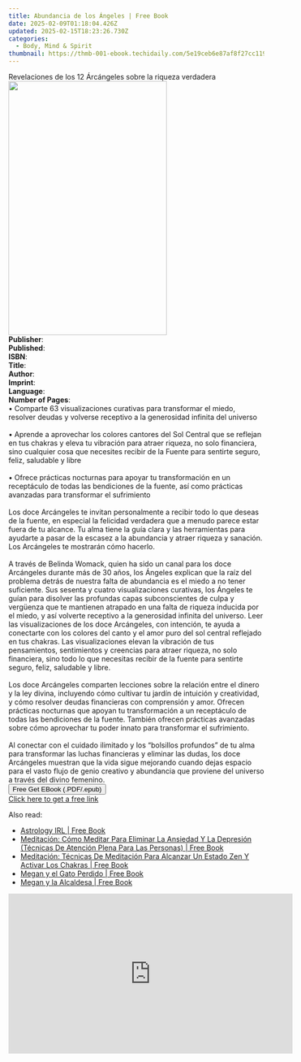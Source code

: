 ```yaml
---
title: Abundancia de los Ángeles | Free Book
date: 2025-02-09T01:18:04.426Z
updated: 2025-02-15T18:23:26.730Z
categories:
  - Body, Mind & Spirit
thumbnail: https://thmb-001-ebook.techidaily.com/5e19ceb6e87af8f27cc1198bc3d4973ea56bc2dc3fb2a0cfb14dd87a0ed0e070.jpg
---
```

<main id="book-container">
  <div class="flex flex-col">
    <div class="book-brief flex-1 py-6 px-4 sm:p-6 md:py-10 md:px-8">
      <!-- brief-->
      <div class="book-brief-main">
        Revelaciones de los 12 Árcángeles sobre la riqueza verdadera
      </div>
    </div>
    <div
      class="book-meta-info flex-1 grid gap-4 col-start-1 col-end-3 row-start-1 sm:mb-6 sm:grid-cols-4 lg:gap-6 lg:col-start-2 lg:row-end-6 lg:row-span-6 lg:mb-0"
    >
      <div
        class="book-meta-info-left place-content-center mt-4 p-4 text-sm leading-6 col-start-2 col-span-2 dark:text-slate-400"
      >
        <img
          class="w-full h-500 object-cover rounded-lg sm:h-255 sm:col-span-2 lg:col-span-full"
          src="https://img-001-ebook.techidaily.com/fb3acb3485596fd195ae9fe0cbc0e406f63617ae111b0a81cb1bc72c5681ee75.jpg"
          alt=""
          width="312"
          height="500"
        />
      </div>
      <div
        class="book-meta-info-right mt-2 col-start-1 row-start-2 col-span-3 self-center"
      >
        <!-- meta data  -->
        <div class="flex flex-col px-4 md:px-8">
          <div class="flex-1">
            <strong>Publisher</strong>:<span class="px-2"></span>
          </div>
          <div class="flex-1">
            <strong>Published</strong>:<span class="px-2"></span>
          </div>
          <div class="flex-1">
            <strong>ISBN</strong>:<span class="px-2"></span>
          </div>
          <div class="flex-1">
            <strong>Title</strong>:<span class="px-2"></span>
          </div>
          <div class="flex-1">
            <strong>Author</strong>:<span class="px-2"></span>
          </div>
          <div class="flex-1">
            <strong>Imprint</strong>:<span class="px-2"></span>
          </div>
          <div class="flex-1">
            <strong>Language</strong>:<span class="px-2"></span>
          </div>
          <div class="flex-1">
            <strong>Number of Pages</strong>:<span class="px-2"></span>
          </div>
        </div>
      </div>
    </div>
    <div class="book-description flex-1 py-6 px-4 sm:p-6 md:py-10 md:px-8">
      <div class="book-description-main">
        <div accordion-content="" id="description">
          • Comparte 63 visualizaciones curativas para transformar el miedo,
          resolver deudas y volverse receptivo a la generosidad infinita del
          universo<br /><br />• Aprende a aprovechar los colores cantores del
          Sol Central que se reflejan en tus chakras y eleva tu vibración para
          atraer riqueza, no solo financiera, sino cualquier cosa que necesites
          recibir de la Fuente para sentirte seguro, feliz, saludable y libre<br /><br />•
          Ofrece prácticas nocturnas para apoyar tu transformación en un
          receptáculo de todas las bendiciones de la fuente, así como prácticas
          avanzadas para transformar el sufrimiento<br /><br />Los doce
          Arcángeles te invitan personalmente a recibir todo lo que deseas de la
          fuente, en especial la felicidad verdadera que a menudo parece estar
          fuera de tu alcance. Tu alma tiene la guía clara y las herramientas
          para ayudarte a pasar de la escasez a la abundancia y atraer riqueza y
          sanación. Los Arcángeles te mostrarán cómo hacerlo.<br /><br />A
          través de Belinda Womack, quien ha sido un canal para los doce
          Arcángeles durante más de 30 años, los Ángeles explican que la raíz
          del problema detrás de nuestra falta de abundancia es el miedo a no
          tener suficiente. Sus sesenta y cuatro visualizaciones curativas, los
          Ángeles te guían para disolver las profundas capas subconscientes de
          culpa y vergüenza que te mantienen atrapado en una falta de riqueza
          inducida por el miedo, y así volverte receptivo a la generosidad
          infinita del universo. Leer las visualizaciones de los doce
          Arcángeles, con intención, te ayuda a conectarte con los colores del
          canto y el amor puro del sol central reflejado en tus chakras. Las
          visualizaciones elevan la vibración de tus pensamientos, sentimientos
          y creencias para atraer riqueza, no solo financiera, sino todo lo que
          necesitas recibir de la fuente para sentirte seguro, feliz, saludable
          y libre.<br /><br />Los doce Arcángeles comparten lecciones sobre la
          relación entre el dinero y la ley divina, incluyendo cómo cultivar tu
          jardín de intuición y creatividad, y cómo resolver deudas financieras
          con comprensión y amor. Ofrecen prácticas nocturnas que apoyan tu
          transformación a un receptáculo de todas las bendiciones de la fuente.
          También ofrecen prácticas avanzadas sobre cómo aprovechar tu poder
          innato para transformar el sufrimiento.<br /><br />Al conectar con el
          cuidado ilimitado y los “bolsillos profundos” de tu alma para
          transformar las luchas financieras y eliminar las dudas, los doce
          Arcángeles muestran que la vida sigue mejorando cuando dejas espacio
          para el vasto flujo de genio creativo y abundancia que proviene del
          universo a través del divino femenino.
        </div>
        <div class="accordion-fader"></div>
      </div>
    </div>
    <div class="book-excerpts flex-1 py-6 px-4 sm:p-6 md:py-10 md:px-8"></div>
    <div
      class="book-about-author flex-1 py-6 px-4 sm:p-6 md:py-10 md:px-8"
    ></div>
    <div class="book-free-get flex-1 py-6 px-4 sm:p-6 md:py-10 md:px-8">
      <button
        id="btn-free-get"
        class="bg-blue-500 hover:bg-blue-700 text-white font-bold py-2 px-4 rounded"
      >
        Free Get EBook (.PDF/.epub)
      </button>
      <div id="countdown-display" class="px-2 text-lg mt-2"></div>
      <a
        id="free-link"
        class="hidden bg-blue-500 hover:bg-blue-700 text-white font-bold py-2 px-4 rounded"
        href="https://www.ebooks.com/en-us/book/211241345/abundancia-de-los-ngeles/belinda-j-womack/"
        target="_blank"
        >Click here to get a free link</a
      >
    </div>
    <script>
      let countdownTime = 0;
      let countdownInterval = null;
      document
        .getElementById('btn-free-get')
        .addEventListener('click', startCountdown);
      function startCountdown() {
        countdownTime = new Date().getTime() + 60000 * 3;
        countdownInterval = setInterval(updateCountdown, 1000);
        document.getElementById('btn-free-get').disabled = true;
        document
          .getElementById('btn-free-get')
          .classList.add('bg-gray-500', 'cursor-not-allowed');
      }
      function updateCountdown() {
        let currentTime = new Date().getTime();
        let timeLeft = countdownTime - currentTime;
        let secondsLeft = Math.floor(timeLeft / 1000);
        document.getElementById('countdown-display').innerHTML =
          `Remaining time: ${secondsLeft} seconds.`;
        if (secondsLeft <= 0) {
          clearInterval(countdownInterval);
          document.getElementById('btn-free-get').classList.add('hidden');
          document.getElementById('free-link').classList.remove('hidden');
          document.getElementById('countdown-display').innerHTML = '';
        }
      }
    </script>
  </div>
</main>

<ins class="adsbygoogle"
      style="display:block"
      data-ad-client="ca-pub-7571918770474297"
      data-ad-slot="8358498916"
      data-ad-format="auto"
      data-full-width-responsive="true"></ins>
    

<span class="atpl-alsoreadstyle">Also read:</span>
<div><ul>
<li><a href="https://novels-ebooks.techidaily.com/209719865-9781473572126-astrology-irl/"><u>Astrology IRL | Free Book</u></a></li>
<li><a href="https://novels-ebooks.techidaily.com/209719101-9781547593798-meditacion-como-meditar-para-eliminar-la-ansiedad-y-la-depresion-tecnicas-de-atencion-plena-para-las-personas/"><u>Meditación: Cómo Meditar Para Eliminar La Ansiedad Y La Depresión (Técnicas De Atención Plena Para Las Personas) | Free Book</u></a></li>
<li><a href="https://novels-ebooks.techidaily.com/209719127-9781547590841-meditacion-tecnicas-de-meditacion-para-alcanzar-un-estado-zen-y-activar-los-chakras/"><u>Meditación: Técnicas De Meditación Para Alcanzar Un Estado Zen Y Activar Los Chakras | Free Book</u></a></li>
<li><a href="https://novels-ebooks.techidaily.com/209719149-9781547590315-megan-y-el-gato-perdido/"><u>Megan y el Gato Perdido | Free Book</u></a></li>
<li><a href="https://novels-ebooks.techidaily.com/209719104-9781547590322-megan-y-la-alcaldesa/"><u>Megan y la Alcaldesa | Free Book</u></a></li>
</ul></div>

<!-- affiliate ads begin -->
<iframe width="560" height="315" src="https://www.youtube.com/embed/S0b9szh8vEk?si=NlGzpJ6MN_SJNk5A" title="YouTube video player" frameborder="0" allow="accelerometer; autoplay; clipboard-write; encrypted-media; gyroscope; picture-in-picture; web-share" referrerpolicy="strict-origin-when-cross-origin" allowfullscreen></iframe>
<!-- affiliate ads end -->

